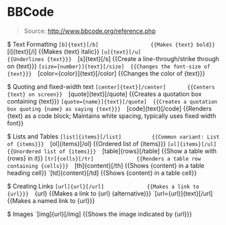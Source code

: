 # BBCode

> Source: http://www.bbcode.org/reference.php

$ Text Formatting
    `[b]{text}[/b]                 {{Makes {text} bold}} 
    `[i]{text}[/i]                 {{Makes {text} italic}} 
    `[u]{text}[/u]                 {{Underlines {text}}} 
    `[s]{text}[/s]                 {{Create a line-through/strike through on {text}}} 
    `[size={number}]{text}[/size]  {{Changes the font-size of {text}}} 
    `[color={color}]{text}[/color] {{Changes the color of {text}}} 

$ Quoting and fixed-width text
    `[center]{text}[/center]       {{Centers {text} on screen}} 
    `[quote]{text}[/quote]         {{Creates a quotation box containing {text}}} 
    `[quote={name}]{text}[/quote]  {{Creates a quotation box quoting {name} as saying {text}}} 
    `[code]{text}[/code]           {{Renders {text} as a code block; Maintains white spacing, typically uses fixed width font}} 

$ Lists and Tables
    `[list]{items}[/list]          {{Common variant: List of {items}}} 
    `[ol]{items}[/ol]              {{Ordered list of {items}}} 
    `[ul]{items}[/ul]              {{Unordered list of {items}}} 
    `[table]{rows}[/table]         {{Show a table with {rows} in it}} 
    `[tr]{cells}[/tr]              {{Renders a table row containing {cells}}} 
    `[th]{content}[/th]            {{Shows {content} in a table heading cell}} 
    `[td]{content}[/td]            {{Shows {content} in a table cell}} 

$ Creating Links
    `[url]{url}[/url]              {{Makes a link to {url}}} 
    `{url}                         {{Makes a link to {url} (alternative)}} 
    `[url={url}]{text}[/url]       {{Makes a named link to {url}}} 

$ Images
    `[img]{url}[/img]              {{Shows the image indicated by {url}}} 

